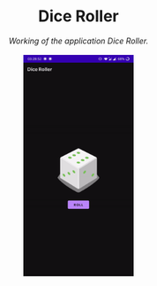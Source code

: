 

<div align="center">
    <h1>Dice Roller</h1>
    <i>Working of the application Dice Roller.</i>
    <br><br>
    <span style="display: block; margin-left: auto; margin-right: auto; width: 50%"><img src="dice_roller_gif.gif" width="200" height="400"></span>
    <br/>
    
</div>
